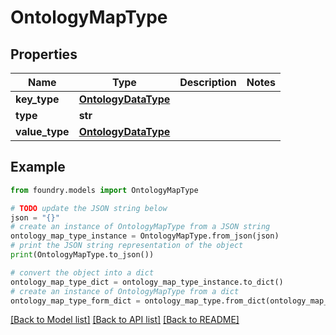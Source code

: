 # OntologyMapType

## Properties

Name | Type | Description | Notes
------------ | ------------- | ------------- | -------------
**key_type** | [**OntologyDataType**](OntologyDataType.md) |  |
**type** | **str** |  |
**value_type** | [**OntologyDataType**](OntologyDataType.md) |  |

## Example

```python
from foundry.models import OntologyMapType

# TODO update the JSON string below
json = "{}"
# create an instance of OntologyMapType from a JSON string
ontology_map_type_instance = OntologyMapType.from_json(json)
# print the JSON string representation of the object
print(OntologyMapType.to_json())

# convert the object into a dict
ontology_map_type_dict = ontology_map_type_instance.to_dict()
# create an instance of OntologyMapType from a dict
ontology_map_type_form_dict = ontology_map_type.from_dict(ontology_map_type_dict)
```

[\[Back to Model list\]](../README.md#documentation-for-models) [\[Back to API list\]](../README.md#documentation-for-api-endpoints) [\[Back to README\]](../README.md)

